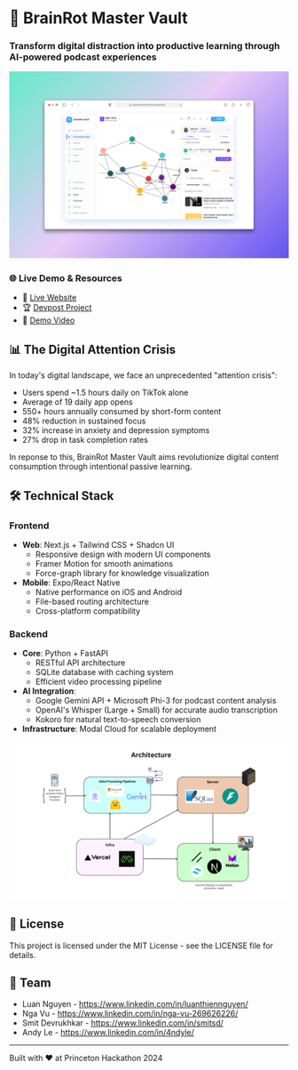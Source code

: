 # 🧠 BrainRot Master Vault

### Transform digital distraction into productive learning through AI-powered podcast experiences

![Demo.png](/client/public/demo.png)

### 🌐 Live Demo & Resources

- 🎯 [Live Website](https://brainrotmastervaultovercooked.tech)
- 🏆 [Devpost Project](https://devpost.com/software/master-vault?ref_content=user-portfolio&ref_feature=in_progress)
- 🎥 [Demo Video](https://youtu.be/02_bM6vEvyU)

## 📊 The Digital Attention Crisis

In today's digital landscape, we face an unprecedented "attention crisis":

- Users spend ~1.5 hours daily on TikTok alone
- Average of 19 daily app opens
- 550+ hours annually consumed by short-form content
- 48% reduction in sustained focus
- 32% increase in anxiety and depression symptoms
- 27% drop in task completion rates

In reponse to this, BrainRot Master Vault aims revolutionize digital content consumption through intentional passive learning.

## 🛠️ Technical Stack

### Frontend

- **Web**: Next.js + Tailwind CSS + Shadcn UI
  - Responsive design with modern UI components
  - Framer Motion for smooth animations
  - Force-graph library for knowledge visualization
- **Mobile**: Expo/React Native
  - Native performance on iOS and Android
  - File-based routing architecture
  - Cross-platform compatibility

### Backend

- **Core**: Python + FastAPI
  - RESTful API architecture
  - SQLite database with caching system
  - Efficient video processing pipeline
- **AI Integration**:
  - Google Gemini API + Microsoft Phi-3 for podcast content analysis
  - OpenAI's Whisper (Large + Small) for accurate audio transcription
  - Kokoro for natural text-to-speech conversion
- **Infrastructure**: Modal Cloud for scalable deployment

![Architecture](/client/public/architecture.png)

## 📝 License

This project is licensed under the MIT License - see the LICENSE file for details.

## 👥 Team

- Luan Nguyen - https://www.linkedin.com/in/luanthiennguyen/
- Nga Vu - https://www.linkedin.com/in/nga-vu-269626226/
- Smit Devrukhkar - https://www.linkedin.com/in/smitsd/
- Andy Le - https://www.linkedin.com/in/4ndyle/

---

Built with ❤️ at Princeton Hackathon 2024
